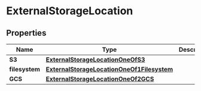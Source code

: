 
# ExternalStorageLocation

## Properties
| Name | Type | Description | Notes |
| ------------ | ------------- | ------------- | ------------- |
| **S3** | [**ExternalStorageLocationOneOfS3**](ExternalStorageLocationOneOfS3.md) |  |  |
| **filesystem** | [**ExternalStorageLocationOneOf1Filesystem**](ExternalStorageLocationOneOf1Filesystem.md) |  |  |
| **GCS** | [**ExternalStorageLocationOneOf2GCS**](ExternalStorageLocationOneOf2GCS.md) |  |  |




